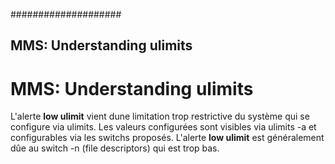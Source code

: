 ####################
## MMS: Understanding ulimits

MMS: Understanding ulimits
==========================

L'alerte **low ulimit** vient dune limitation trop restrictive du système qui se configure via ulimits.
Les valeurs configurées sont visibles via ulimits -a et configurables via les switchs proposés.
L'alerte **low ulimit** est généralement dûe au switch -n (file descriptors) qui est trop bas.
